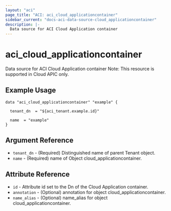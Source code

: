 ```yaml
---
layout: "aci"
page_title: "ACI: aci_cloud_applicationcontainer"
sidebar_current: "docs-aci-data-source-cloud_applicationcontainer"
description: |-
  Data source for ACI Cloud Application container
---
```


# aci_cloud_applicationcontainer #
Data source for ACI Cloud Application container
Note: This resource is supported in Cloud APIC only.
## Example Usage ##

```hcl
data "aci_cloud_applicationcontainer" "example" {

  tenant_dn  = "${aci_tenant.example.id}"

  name  = "example"
}
```
## Argument Reference ##
* `tenant_dn` - (Required) Distinguished name of parent Tenant object.
* `name` - (Required) name of Object cloud_applicationcontainer.



## Attribute Reference

* `id` - Attribute id set to the Dn of the Cloud Application container.
* `annotation` - (Optional) annotation for object cloud_applicationcontainer.
* `name_alias` - (Optional) name_alias for object cloud_applicationcontainer.
